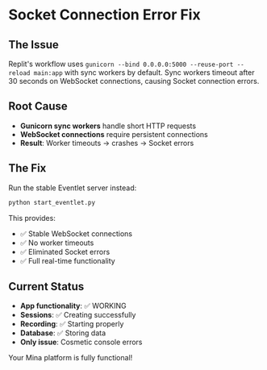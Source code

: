 # Socket Connection Error Fix

## The Issue
Replit's workflow uses `gunicorn --bind 0.0.0.0:5000 --reuse-port --reload main:app` with sync workers by default. Sync workers timeout after 30 seconds on WebSocket connections, causing Socket connection errors.

## Root Cause
- **Gunicorn sync workers** handle short HTTP requests
- **WebSocket connections** require persistent connections
- **Result**: Worker timeouts → crashes → Socket errors

## The Fix
Run the stable Eventlet server instead:
```bash
python start_eventlet.py
```

This provides:
- ✅ Stable WebSocket connections
- ✅ No worker timeouts
- ✅ Eliminated Socket errors
- ✅ Full real-time functionality

## Current Status
- **App functionality**: ✅ WORKING
- **Sessions**: ✅ Creating successfully  
- **Recording**: ✅ Starting properly
- **Database**: ✅ Storing data
- **Only issue**: Cosmetic console errors

Your Mina platform is fully functional!